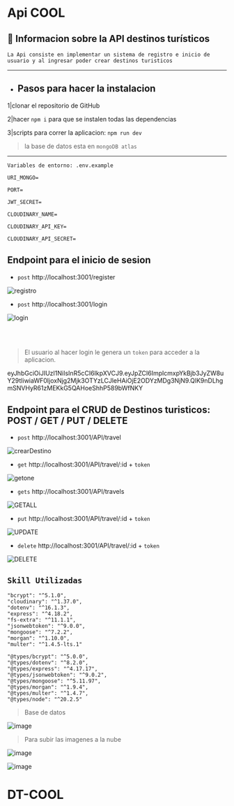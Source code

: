 # Api COOL
## :book: Informacion sobre la API destinos turísticos

`La Api consiste en implementar un sistema de registro e inicio de usuario y al ingresar poder crear destinos turisticos`
_____________________________________________________________________
- ## Pasos para hacer la instalacion
 
 1|clonar el repositorio de GitHub
 
 2|hacer `npm i` para que se instalen todas las dependencias
 
 3|scripts para correr la aplicacion: `npm run dev`
 
  > la base de datos esta en `mongoDB atlas`
   
 

______________________________________________________________________________________________________________________
  `Variables de entorno: .env.example`  
  
  
    URI_MONGO=
  
    PORT=
   
    JWT_SECRET=
   
    CLOUDINARY_NAME=
   
    CLOUDINARY_API_KEY=
   
    CLOUDINARY_API_SECRET=
   


 


## Endpoint para el inicio de sesion

- `post` http://localhost:3001/register


![registro](https://github.com/JerlibGnzlz/DT-COOL/assets/84889284/c566b27c-e493-4171-af08-8fd93c2a7448)


- `post` http://localhost:3001/login


![login](https://github.com/JerlibGnzlz/DT-COOL/assets/84889284/9ddd078c-49fb-4d20-bf8e-9c3628a23a0a)

<br><br>
> El usuario al hacer login le genera un `token` para acceder a la aplicacion.
>
 
 eyJhbGciOiJIUzI1NiIsInR5cCI6IkpXVCJ9.eyJpZCI6ImplcmxpYkBjb3JyZW8uY29tIiwiaWF0IjoxNjg2Mjk3OTYzLCJleHAiOjE2ODYzMDg3NjN9.QlK9nDLhgmSNVHyR61zMEKkG5QAHoeShhP589bWfNKY

## Endpoint para el CRUD de Destinos turisticos: POST / GET / PUT / DELETE

- `post` http://localhost:3001/API/travel 


![crearDestino](https://github.com/JerlibGnzlz/DT-COOL/assets/84889284/568aabc2-fe58-4e2f-9949-202b6ebc8f35)

- `get` http://localhost:3001/API/travel/:id + `token`


![getone](https://github.com/JerlibGnzlz/DT-COOL/assets/84889284/e19e763a-31f5-4744-b692-4981cc5e7dc4)


- `gets` http://localhost:3001/API/travels


![GETALL](https://github.com/JerlibGnzlz/DT-COOL/assets/84889284/b8c75766-888c-4b76-8ff6-2b444419fc2e)


- `put` http://localhost:3001/API/travel/:id + `token`


![UPDATE](https://github.com/JerlibGnzlz/DT-COOL/assets/84889284/1ddbf827-466b-40ee-ac86-d15e2f807615)


- `delete` http://localhost:3001/API/travel/:id + `token`


![DELETE](https://github.com/JerlibGnzlz/DT-COOL/assets/84889284/337bf0e2-de4f-4942-bfe3-b4bc1004c79a)


## `Skill Utilizadas`

 
    "bcrypt": "^5.1.0",
    "cloudinary": "^1.37.0",
    "dotenv": "^16.1.3",
    "express": "^4.18.2",
    "fs-extra": "^11.1.1",
    "jsonwebtoken": "^9.0.0",
    "mongoose": "^7.2.2",
    "morgan": "^1.10.0",
    "multer": "^1.4.5-lts.1"

    "@types/bcrypt": "^5.0.0",
    "@types/dotenv": "^8.2.0",
    "@types/express": "^4.17.17",
    "@types/jsonwebtoken": "^9.0.2",
    "@types/mongoose": "^5.11.97",
    "@types/morgan": "^1.9.4",
    "@types/multer": "^1.4.7",
    "@types/node": "^20.2.5"

> Base de datos
> 
![image](https://github.com/JerlibGnzlz/DT-COOL/assets/84889284/8bf31db9-d8d0-45b0-a206-9cb12d5fe06e)


> Para subir las imagenes a la nube
> 
   ![image](https://github.com/JerlibGnzlz/DT-COOL/assets/84889284/000a260f-5bde-42de-896d-7fe2600d8e0e)
   
   
![image](https://github.com/JerlibGnzlz/DT-COOL/assets/84889284/9a998377-bf0c-45b7-9670-9e3f33fe9266)





# DT-COOL

